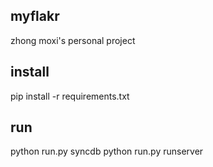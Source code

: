 ## myflakr

zhong moxi's personal project


## install

pip install -r requirements.txt

## run

python run.py syncdb
python run.py runserver
